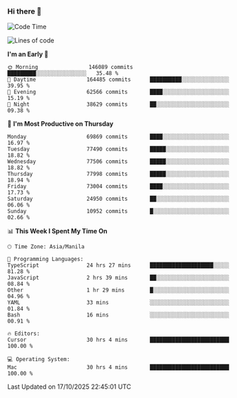 ### Hi there 👋

<!--START_SECTION:waka-->
![Code Time](http://img.shields.io/badge/Code%20Time-6%2C407%20hrs%2029%20mins-blue)

![Lines of code](https://img.shields.io/badge/From%20Hello%20World%20I%27ve%20Written-139.6%20million%20lines%20of%20code-blue)

**I'm an Early 🐤** 

```text
🌞 Morning                146089 commits      █████████░░░░░░░░░░░░░░░░   35.48 % 
🌆 Daytime                164485 commits      ██████████░░░░░░░░░░░░░░░   39.95 % 
🌃 Evening                62566 commits       ████░░░░░░░░░░░░░░░░░░░░░   15.19 % 
🌙 Night                  38629 commits       ██░░░░░░░░░░░░░░░░░░░░░░░   09.38 % 
```
📅 **I'm Most Productive on Thursday** 

```text
Monday                   69869 commits       ████░░░░░░░░░░░░░░░░░░░░░   16.97 % 
Tuesday                  77490 commits       █████░░░░░░░░░░░░░░░░░░░░   18.82 % 
Wednesday                77506 commits       █████░░░░░░░░░░░░░░░░░░░░   18.82 % 
Thursday                 77998 commits       █████░░░░░░░░░░░░░░░░░░░░   18.94 % 
Friday                   73004 commits       ████░░░░░░░░░░░░░░░░░░░░░   17.73 % 
Saturday                 24950 commits       ██░░░░░░░░░░░░░░░░░░░░░░░   06.06 % 
Sunday                   10952 commits       █░░░░░░░░░░░░░░░░░░░░░░░░   02.66 % 
```


📊 **This Week I Spent My Time On** 

```text
🕑︎ Time Zone: Asia/Manila

💬 Programming Languages: 
TypeScript               24 hrs 27 mins      ████████████████████░░░░░   81.28 % 
JavaScript               2 hrs 39 mins       ██░░░░░░░░░░░░░░░░░░░░░░░   08.84 % 
Other                    1 hr 29 mins        █░░░░░░░░░░░░░░░░░░░░░░░░   04.96 % 
YAML                     33 mins             ░░░░░░░░░░░░░░░░░░░░░░░░░   01.84 % 
Bash                     16 mins             ░░░░░░░░░░░░░░░░░░░░░░░░░   00.91 % 

🔥 Editors: 
Cursor                   30 hrs 4 mins       █████████████████████████   100.00 % 

💻 Operating System: 
Mac                      30 hrs 4 mins       █████████████████████████   100.00 % 
```


 Last Updated on 17/10/2025 22:45:01 UTC
<!--END_SECTION:waka-->


<!--
**rad182/rad182** is a ✨ _special_ ✨ repository because its `README.md` (this file) appears on your GitHub profile.

Here are some ideas to get you started:

- 🔭 I’m currently working on ...
- 🌱 I’m currently learning ...
- 👯 I’m looking to collaborate on ...
- 🤔 I’m looking for help with ...
- 💬 Ask me about ...
- 📫 How to reach me: ...
- 😄 Pronouns: ...
- ⚡ Fun fact: ...
-->
